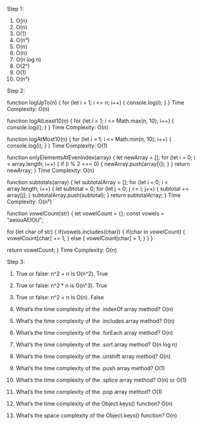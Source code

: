 Step 1:

1. O(n)
2. O(n)
3. O(1)
4. O(n³)
5. O(n)
6. O(n)
7. O(n log n)
8. O(2ⁿ)
9. O(1)
10. O(n²)

Step 2:

function logUpTo(n) {
  for (let i = 1; i <= n; i++) {
    console.log(i);
  }
}
Time Complexity: O(n)



function logAtLeast10(n) {
  for (let i = 1; i <= Math.max(n, 10); i++) {
    console.log(i);
  }
}
Time Complexity: O(n)



function logAtMost10(n) {
  for (let i = 1; i <= Math.min(n, 10); i++) {
    console.log(i);
  }
}
Time Complexity: O(1)



function onlyElementsAtEvenIndex(array) {
  let newArray = [];
  for (let i = 0; i < array.length; i++) {
    if (i % 2 === 0) {
      newArray.push(array[i]);
    }
  }
  return newArray;
}
Time Complexity: O(n)



function subtotals(array) {
  let subtotalArray = [];
  for (let i = 0; i < array.length; i++) {
    let subtotal = 0;
    for (let j = 0; j <= i; j++) {
      subtotal += array[j];
    }
    subtotalArray.push(subtotal);
  }
  return subtotalArray;
}
Time Complexity: O(n²)



function vowelCount(str) {
  let vowelCount = {};
  const vowels = "aeiouAEIOU";

  for (let char of str) {
    if(vowels.includes(char)) {
      if(char in vowelCount) {
        vowelCount[char] += 1;
      } else {
        vowelCount[char] = 1;
      }
    }
  }

  return vowelCount;
}
Time Complexity: O(n)


Step 3:

1. True or false: n^2 + n is O(n^2).
True

2. True or false: n^2 * n is O(n^3).
True

3. True or false: n^2 + n is O(n).
False

4. What’s the time complexity of the .indexOf array method?
O(n)

5. What’s the time complexity of the .includes array method?
O(n)

6. What’s the time complexity of the .forEach array method?
O(n)

7. What’s the time complexity of the .sort array method?
O(n log n)

8. What’s the time complexity of the .unshift array method?
O(n)

9. What’s the time complexity of the .push array method?
O(1)

10. What’s the time complexity of the .splice array method?
O(n) or O(1)

11. What’s the time complexity of the .pop array method?
O(1)

12. What’s the time complexity of the Object.keys() function?
O(n)

13. What’s the space complexity of the Object.keys() function? 
O(n)
